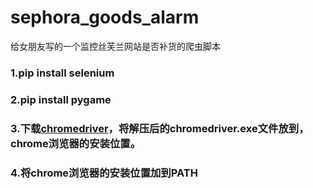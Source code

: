 # sephora_goods_alarm
给女朋友写的一个监控丝芙兰网站是否补货的爬虫脚本

### 1.pip install selenium

### 2.pip install pygame

### 3.下载[chromedriver](http://chromedriver.storage.googleapis.com/index.html)，将解压后的chromedriver.exe文件放到，chrome浏览器的安装位置。

### 4.将chrome浏览器的安装位置加到PATH
